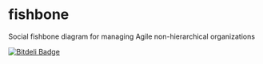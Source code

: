 # fishbone
Social fishbone diagram for managing Agile non-hierarchical organizations


[![Bitdeli Badge](https://d2weczhvl823v0.cloudfront.net/coverec/fishbone/trend.png)](https://bitdeli.com/free "Bitdeli Badge")

